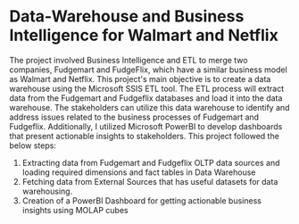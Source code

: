 # Data-Warehouse and Business Intelligence for Walmart and Netflix
The project involved Business Intelligence and ETL to merge two companies, Fudgemart and FudgeFlix, which have a similar business model as Walmart and Netflix.
This project's main objective is to create a data warehouse using the Microsoft SSIS ETL tool. The ETL process will extract data from the Fudgemart and Fudgeflix databases and load it into the data warehouse. The stakeholders can utilize this data warehouse to identify and address issues related to the business processes of Fudgemart and Fudgeflix. Additionally, I utilized Microsoft PowerBI to develop dashboards that present actionable insights to stakeholders. 
This project followed the below steps:
1. Extracting data from Fudgemart and Fudgeflix OLTP data sources and loading required dimensions and fact tables in Data Warehouse
2. Fetching data from External Sources  that has useful datasets for data warehousing.
3. Creation of a PowerBI Dashboard for getting actionable business insights using MOLAP cubes
